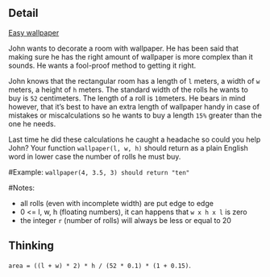 ## Detail

[Easy wallpaper](https://www.codewars.com/kata/easy-wallpaper/train/haskell)

John wants to decorate a room with wallpaper. He has been said that making sure he has the right amount of wallpaper is more complex than it sounds. He wants a fool-proof method to getting it right.

John knows that the rectangular room has a length of `l` meters, a width of `w` meters, a height of `h` meters. The standard width of the rolls he wants to buy is `52` centimeters. The length of a roll is `10`meters. He bears in mind however, that it’s best to have an extra length of wallpaper handy in case of mistakes or miscalculations so he wants to buy a length `15%` greater than the one he needs.

Last time he did these calculations he caught a headache so could you help John? Your function `wallpaper(l, w, h)` should return as a plain English word in lower case the number of rolls he must buy.

\#Example: `wallpaper(4, 3.5, 3) should return "ten"`

\#Notes:

- all rolls (even with incomplete width) are put edge to edge 
- 0 <= l, w, h (floating numbers), it can happens that `w x h x l` is zero
- the integer `r` (number of rolls) will always be less or equal to 20

## Thinking

`area = ((l + w) * 2) * h / (52 * 0.1) * (1 + 0.15)`.